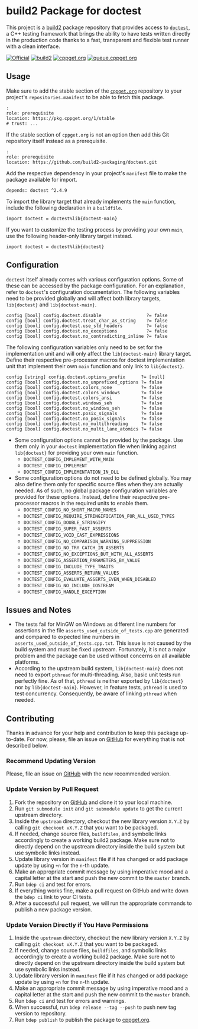 # build2 Package for doctest

This project is a [build2](https://build2.org) package repository that provides access to [`doctest`](https://github.com/doctest/doctest), a C++ testing framework that brings the ability to have tests written directly in the production code thanks to a fast, transparent and flexible test runner with a clean interface.

[![Official](https://img.shields.io/website/https/github.com/doctest/doctest.svg?down_message=offline&label=Official&style=for-the-badge&up_color=blue&up_message=online)](https://github.com/doctest/doctest)
[![build2](https://img.shields.io/website/https/github.com/build2-packaging/doctest.svg?down_message=offline&label=build2&style=for-the-badge&up_color=blue&up_message=online)](https://github.com/build2-packaging/doctest)
[![cppget.org](https://img.shields.io/website/https/cppget.org/doctest.svg?down_message=offline&label=cppget.org&style=for-the-badge&up_color=blue&up_message=online)](https://cppget.org/doctest)
[![queue.cppget.org](https://img.shields.io/website/https/queue.cppget.org/doctest.svg?down_message=empty&down_color=blue&label=queue.cppget.org&style=for-the-badge&up_color=orange&up_message=running)](https://queue.cppget.org/doctest)

## Usage
Make sure to add the stable section of the [`cppget.org`](https://cppget.org/?about) repository to your project's `repositories.manifest` to be able to fetch this package.

    :
    role: prerequisite
    location: https://pkg.cppget.org/1/stable
    # trust: ...

If the stable section of `cppget.org` is not an option then add this Git repository itself instead as a prerequisite.

    :
    role: prerequisite
    location: https://github.com/build2-packaging/doctest.git

Add the respective dependency in your project's `manifest` file to make the package available for import.

    depends: doctest ^2.4.9

To import the library target that already implements the `main` function, include the following declaration in a `buildfile`.

    import doctest = doctest%lib{doctest-main}

If you want to customize the testing process by providing your own `main`, use the following header-only library target instead.

    import doctest = doctest%lib{doctest}


## Configuration
`doctest` itself already comes with various configuration options.
Some of these can be accessed by the package configuration.
For an explanation, refer to `doctest`'s configuration documentation.
The following variables need to be provided globally and will affect both library targets, `lib{doctest}` and `lib{doctest-main}`.

    config [bool] config.doctest.disable                 ?= false
    config [bool] config.doctest.treat_char_as_string    ?= false
    config [bool] config.doctest.use_std_headers         ?= false
    config [bool] config.doctest.no_exceptions           ?= false
    config [bool] config.doctest.no_contradicting_inline ?= false

The following configuration variables only need to be set for the implementation unit and will only affect the `lib{doctest-main}` library target.
Define their respective pre-processor macros for doctest implementation unit that implement their own `main` function and only link to `lib{doctest}`.

    config [string] config.doctest.options_prefix      ?= [null]
    config [bool] config.doctest.no_unprefixed_options ?= false
    config [bool] config.doctest.colors_none           ?= false
    config [bool] config.doctest.colors_windows        ?= false
    config [bool] config.doctest.colors_ansi           ?= false
    config [bool] config.doctest.windows_seh           ?= false
    config [bool] config.doctest.no_windows_seh        ?= false
    config [bool] config.doctest.posix_signals         ?= false
    config [bool] config.doctest.no_posix_signals      ?= false
    config [bool] config.doctest.no_multithreading     ?= false
    config [bool] config.doctest.no_multi_lane_atomics ?= false

- Some configuration options cannot be provided by the package. Use them only in your `doctest` implementation file when linking against `lib{doctest}` for providing your own `main` function.
    - `DOCTEST_CONFIG_IMPLEMENT_WITH_MAIN`
    - `DOCTEST_CONFIG_IMPLEMENT`
    - `DOCTEST_CONFIG_IMPLEMENTATION_IN_DLL`
- Some configuration options do not need to be defined globally. You may also define them only for specific source files when they are actually needed. As of such, no global package configuration variables are provided for these options. Instead, define their respective pre-processor macros in the required units to enable them.
    - `DOCTEST_CONFIG_NO_SHORT_MACRO_NAMES`
    - `DOCTEST_CONFIG_REQUIRE_STRINGIFICATION_FOR_ALL_USED_TYPES`
    - `DOCTEST_CONFIG_DOUBLE_STRINGIFY`
    - `DOCTEST_CONFIG_SUPER_FAST_ASSERTS`
    - `DOCTEST_CONFIG_VOID_CAST_EXPRESSIONS`
    - `DOCTEST_CONFIG_NO_COMPARISON_WARNING_SUPPRESSION`
    - `DOCTEST_CONFIG_NO_TRY_CATCH_IN_ASSERTS`
    - `DOCTEST_CONFIG_NO_EXCEPTIONS_BUT_WITH_ALL_ASSERTS`
    - `DOCTEST_CONFIG_ASSERTION_PARAMETERS_BY_VALUE`
    - `DOCTEST_CONFIG_INCLUDE_TYPE_TRAITS`
    - `DOCTEST_CONFIG_ASSERTS_RETURN_VALUES`
    - `DOCTEST_CONFIG_EVALUATE_ASSERTS_EVEN_WHEN_DISABLED`
    - `DOCTEST_CONFIG_NO_INCLUDE_IOSTREAM`
    - `DOCTEST_CONFIG_HANDLE_EXCEPTION`

## Issues and Notes
- The tests fail for MinGW on Windows as different line numbers for assertions in the file `asserts_used_outside_of_tests.cpp` are generated and compared to expected line numbers in `asserts_used_outside_of_tests.cpp.txt`. This issue is not caused by the build system and must be fixed upstream. Fortunately, it is not a major problem and the package can be used without concerns on all available platforms.
- According to the upstream build system, `lib{doctest-main}` does not need to export `pthread` for multi-threading. Also, basic unit tests run perfectly fine. As of that, `pthread` is neither exported by `lib{doctest}` nor by `lib{doctest-main}`. However, in feature tests, `pthread` is used to test concurrency. Consequently, be aware of linking `pthread` when needed.

## Contributing
Thanks in advance for your help and contribution to keep this package up-to-date.
For now, please, file an issue on [GitHub](https://github.com/build2-packaging/doctest/issues) for everything that is not described below.

### Recommend Updating Version
Please, file an issue on [GitHub](https://github.com/build2-packaging/doctest/issues) with the new recommended version.

### Update Version by Pull Request
1. Fork the repository on [GitHub](https://github.com/build2-packaging/doctest) and clone it to your local machine.
2. Run `git submodule init` and `git submodule update` to get the current upstream directory.
3. Inside the `upstream` directory, checkout the new library version `X.Y.Z` by calling `git checkout vX.Y.Z` that you want to be packaged.
4. If needed, change source files, `buildfiles`, and symbolic links accordingly to create a working build2 package. Make sure not to directly depend on the upstream directory inside the build system but use symbolic links instead.
5. Update library version in `manifest` file if it has changed or add package update by using `+n` for the `n`-th update.
6. Make an appropriate commit message by using imperative mood and a capital letter at the start and push the new commit to the `master` branch.
7. Run `bdep ci` and test for errors.
8. If everything works fine, make a pull request on GitHub and write down the `bdep ci` link to your CI tests.
9. After a successful pull request, we will run the appropriate commands to publish a new package version.

### Update Version Directly if You Have Permissions
1. Inside the `upstream` directory, checkout the new library version `X.Y.Z` by calling `git checkout vX.Y.Z` that you want to be packaged.
2. If needed, change source files, `buildfiles`, and symbolic links accordingly to create a working build2 package. Make sure not to directly depend on the upstream directory inside the build system but use symbolic links instead.
3. Update library version in `manifest` file if it has changed or add package update by using `+n` for the `n`-th update.
4. Make an appropriate commit message by using imperative mood and a capital letter at the start and push the new commit to the `master` branch.
5. Run `bdep ci` and test for errors and warnings.
6. When successful, run `bdep release --tag --push` to push new tag version to repository.
7. Run `bdep publish` to publish the package to [cppget.org](https://cppget.org).
